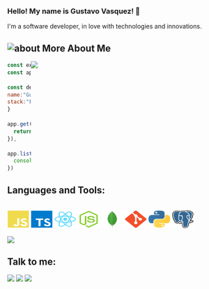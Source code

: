 ### Hello! My name is Gustavo Vasquez! 👋

I'm a software developer, in love with technologies and innovations.

## <img width="45" alt="about" src="https://raw.github.com/elizarov/elizarov/master/about.png"> More About Me

<img align="right" width="450" src="https://i2.wp.com/allhtaccess.info/wp-content/uploads/2018/03/programming.gif?fit=1281%2C716&ssl=1" />

```javascript
const express = require('express')
const app = express()

const developer = {
name:"Gustavo",
stack:"Front End Developer"
}

app.get('/', (req, res) =>{
  return res.send(developer)
}),

app.listen(3000, () =>{
  console.log("Server is running on port 3000 🚀")
})
```

## **Languages and Tools:**  

<div style="display: inline_block"><br>
  <img src="https://github.com/tafuso/tafuso/blob/main/icons/javascript-plain.svg" width="50" height="40" align="center"/>
  <img src="https://github.com/tafuso/tafuso/blob/main/icons/typescript-original.svg" width="50" height="40" align="center"/>
  <img src="https://github.com/tafuso/tafuso/blob/main/icons/react-original.svg" width="50" height="40" align="center"/>
  <img src="https://github.com/tafuso/tafuso/blob/main/icons/nodejs-original.svg" width="50" height="40" align="center"/>
  <img src="https://github.com/tafuso/tafuso/blob/main/icons/mongodb-original.svg" width="50" height="40" align="center"/>
  <img src="https://github.com/tafuso/tafuso/blob/main/icons/git-plain.svg" width="50" height="40" align="center"/>
  <img src="https://github.com/tafuso/tafuso/blob/main/icons/python-icon.svg" width="50" height="40" align="center"/>
  <img src="https://github.com/tafuso/tafuso/blob/main/icons/postgresql-icon.svg" width="50" height="40" align="center"/>  


</div><br>

<a target="_blank" href="https://github-readme-stats.vercel.app/api/top-langs/?username=tafuso">
  <img align="center" src="https://github-readme-stats.vercel.app/api/top-langs/?username=tafuso&theme=dracula&hide_langs_below=1" />
 </a>

## **Talk to me:**

<p align="left">
  <a target="_blank" href="https://www.linkedin.com/in/devgustavovasquez/" alt="Linkedin">
  <img src="https://img.shields.io/badge/-LinkedIn-%230077B5?style=for-the-badge&logo=linkedin&logoColor=white" target="_blank"></a> 

  <a target="_blank" href="https://www.instagram.com/vasquez.gustavoo/" alt="Instagram">
  <img src="https://img.shields.io/badge/-Instagram-%23E4405F?style=for-the-badge&logo=instagram&logoColor=white" target="_blank"></a>
 
   <a target="_blank" href="mailto:gustavovasquez2002@gmail.com" alt="Gmail">
  <img src="https://img.shields.io/badge/Gmail-D14836?style=for-the-badge&logo=gmail&logoColor=white"</a>
</p>
<br>
